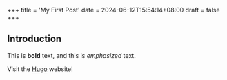 +++
title = 'My First Post'
date = 2024-06-12T15:54:14+08:00
draft = false
+++
## Introduction

This is **bold** text, and this is *emphasized* text.

Visit the [Hugo](https://gohugo.io) website!

